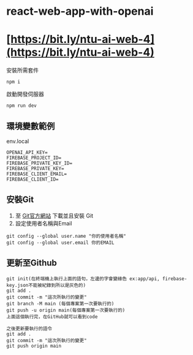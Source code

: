 # react-web-app-with-openai

# [https://bit.ly/ntu-ai-web-4](https://bit.ly/ntu-ai-web-4)

安裝所需套件
```
npm i
```

啟動開發伺服器
```
npm run dev
```

## 環境變數範例

env.local
```
OPENAI_API_KEY=
FIREBASE_PROJECT_ID=
FIREBASE_PRIVATE_KEY_ID=
FIREBASE_PRIVATE_KEY=
FIREBASE_CLIENT_EMAIL=
FIREBASE_CLIENT_ID=
```

## 安裝Git

1. 至 [Git官方網站](https://www.git-scm.com/) 下載並且安裝 Git
2. 設定使用者名稱與Email

```
git config --global user.name "你的使用者名稱"
git config --global user.email 你的EMAIL
```

## 更新至Github
```
git init(在終端機上執行上面的語句，左邊的字會變綠色 ex:app/api, firebase-key.json不能被紀錄到所以是灰色的)
git add .
git commit -m "這次所執行的變更"
git branch -M main (每個專案第一次要執行的)
git push -u origin main(每個專案第一次要執行的)
上面這個執行完，在GitHub就可以看到code

之後更新要執行的語令
git add .
git commit -m "這次所執行的變更"
git push origin main
```
